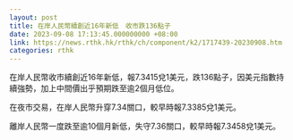 ```yaml
---
layout: post
title: 在岸人民幣續創近16年新低　收市跌136點子
date: 2023-09-08 17:13:45.000000000 +08:00
link: https://news.rthk.hk/rthk/ch/component/k2/1717439-20230908.htm
categories: rthk
---
```


在岸人民幣收市續創近16年新低，報7.3415兌1美元，跌136點子，因美元指數持續強勢，加上中間價出乎預期跌至逾2個月低位。

在夜市交易，在岸人民幣升穿7.34關口，較早時報7.3385兌1美元。

離岸人民幣一度跌至逾10個月新低，失守7.36關口，較早時報7.3458兌1美元。

